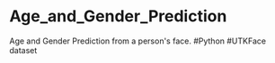 # Age_and_Gender_Prediction
Age and Gender Prediction from a person's face. 
#Python #UTKFace dataset
